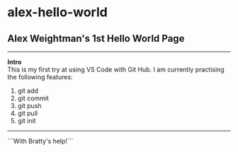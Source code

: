 # alex-hello-world
## Alex Weightman's 1st Hello World Page
---
**Intro**<Br>
This is my first try at using VS Code with Git Hub. I am currently practising the following features:
1. git add
2. git commit
3. git push
4. git pull
5. git init 
---
<p>```With Bratty's help!```</p>